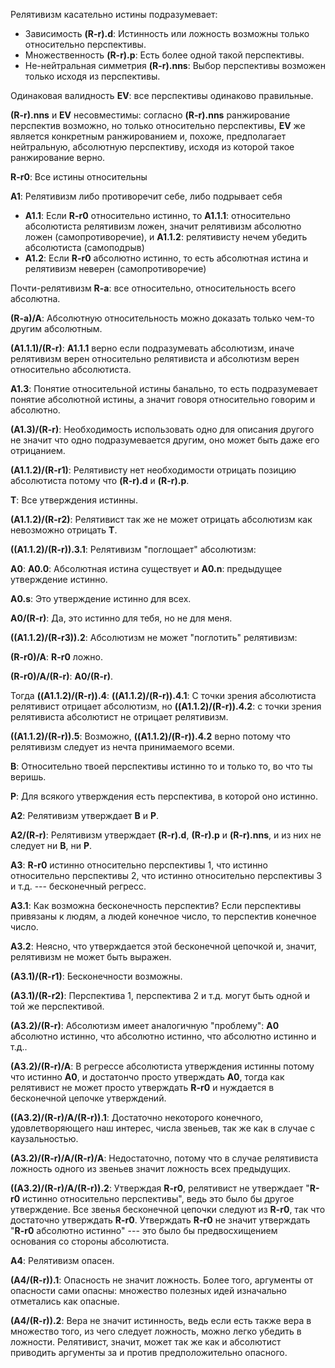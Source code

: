 Релятивизм касательно истины подразумевает:

- Зависимость **(R-r).d**: Истинность или ложность возможны только относительно перспективы.
- Множественность **(R-r).p**: Есть более одной такой перспективы.
- Не-нейтральная симметрия **(R-r).nns**: Выбор перспективы возможен только исходя из перспективы.

Одинаковая валидность **EV**: все перспективы одинаково правильные.

**(R-r).nns** и **EV** несовместимы: согласно **(R-r).nns** ранжирование перспектив возможно, но только относительно перспективы, **EV** же является конкретным ранжированием и, похоже, предполагает нейтральную, абсолютную перспективу, исходя из которой такое ранжирование верно.

**R-r0**: Все истины относительны

**A1**: Релятивизм либо противоречит себе, либо подрывает себя

- **A1.1**: Если **R-r0** относительно истинно, то **A1.1.1**: относительно абсолютиста релятивизм ложен, значит релятивизм абсолютно ложен (самопротиворечие), и **A1.1.2**: релятивисту нечем убедить абсолютиста (самоподрыв)
- **A1.2**: Если **R-r0** абсолютно истинно, то есть абсолютная истина и релятивизм неверен (самопротиворечие)

Почти-релятивизм **R-a**: все относительно, относительность всего абсолютна.

**(R-a)/A**: Абсолютную относительность можно доказать только чем-то другим абсолютным.

**(A1.1.1)/(R-r)**: **A1.1.1** верно если подразумевать абсолютизм, иначе релятивизм верен относительно релятивиста и абсолютизм верен относительно абсолютиста.

**A1.3**: Понятие относительной истины банально, то есть подразумевает понятие абсолютной истины, а значит говоря относительно говорим и абсолютно.

**(A1.3)/(R-r)**: Необходимость использовать одно для описания другого не значит что одно подразумевается другим, оно может быть даже его отрицанием.

**(A1.1.2)/(R-r1)**: Релятивисту нет необходимости отрицать позицию абсолютиста потому что **(R-r).d** и **(R-r).p**.

**T**: Все утверждения истинны.

**(A1.1.2)/(R-r2)**: Релятивист так же не может отрицать абсолютизм как невозможно отрицать **T**.

**((A1.1.2)/(R-r)).3.1**: Релятивизм "поглощает" абсолютизм:

**A0**: **A0.0**: Абсолютная истина существует и **A0.n**: предыдущее утверждение истинно.

**A0.s**: Это утверждение истинно для всех.

**A0/(R-r)**: Да, это истинно для тебя, но не для меня.

**((A1.1.2)/(R-r3)).2**: Абсолютизм не может "поглотить" релятивизм:

**(R-r0)/A**: **R-r0** ложно.

**(R-r0)/A/(R-r)**: **A0/(R-r)**.

Тогда **((A1.1.2)/(R-r)).4**: **((A1.1.2)/(R-r)).4.1**: С точки зрения абсолютиста релятивист отрицает абсолютизм, но **((A1.1.2)/(R-r)).4.2**: с точки зрения релятивиста абсолютист не отрицает релятивизм.

**((A1.1.2)/(R-r)).5**: Возможно, **((A1.1.2)/(R-r)).4.2** верно потому что релятивизм следует из нечта принимаемого всеми.

**B**: Относительно твоей перспективы истинно то и только то, во что ты веришь.

**P**: Для всякого утверждения есть перспектива, в которой оно истинно.

**A2**: Релятивизм утверждает **B** и **P**.

**A2/(R-r)**: Релятивизм утверждает **(R-r).d**, **(R-r).p** и **(R-r).nns**, и из них не следует ни **B**, ни **P**.

**A3**: **R-r0** истинно относительно перспективы 1, что истинно относительно перспективы 2, что истинно относительно перспективы 3 и т.д. --- бесконечный регресс.

**A3.1**: Как возможна бесконечность перспектив? Если перспективы привязаны к людям, а людей конечное число, то перспектив конечное число.

**A3.2**: Неясно, что утверждается этой бесконечной цепочкой и, значит, релятивизм не может быть выражен.

**(A3.1)/(R-r1)**: Бесконечности возможны.

**(A3.1)/(R-r2)**: Перспектива 1, перспектива 2 и т.д. могут быть одной и той же перспективой.

**(A3.2)/(R-r)**: Абсолютизм имеет аналогичную "проблему": **A0** абсолютно истинно, что абсолютно истинно, что абсолютно истинно и т.д..

**(A3.2)/(R-r)/A**: В регрессе абсолютиста утверждения истинны потому что истинно **A0**, и достатончо просто утверждать **A0**, тогда как релятивист не может просто утверждать **R-r0** и нуждается в бесконечной цепочке утверждений.

**((A3.2)/(R-r)/A/(R-r)).1**: Достаточно некоторого конечного, удовлетворяющего наш интерес, числа звеньев, так же как в случае с каузальностью.

**(A3.2)/(R-r)/A/(R-r)/A**: Недостаточно, потому что в случае релятивиста ложность одного из звеньев значит ложность всех предыдущих.

**((A3.2)/(R-r)/A/(R-r)).2**: Утверждая **R-r0**, релятивист не утверждает "**R-r0** истинно относительно перспективы", ведь это было бы другое утверждение. Все звенья бесконечной цепочки следуют из **R-r0**, так что достаточно утверждать **R-r0**. Утверждать **R-r0** не значит утверждать "**R-r0** абсолютно истинно" --- это было бы предвосхищением основания со стороны абсолютиста.

**A4**: Релятивизм опасен.

**(A4/(R-r)).1**: Опасность не значит ложность. Более того, аргументы от опасности сами опасны: множество полезных идей изначально отметались как опасные.

**(A4/(R-r)).2**: Вера не значит истинность, ведь если есть также вера в множество того, из чего следует ложность, можно легко убедить в ложности. Релятивист, значит, может так же как и абсолютист приводить аргументы за и против предположительно опасного.
